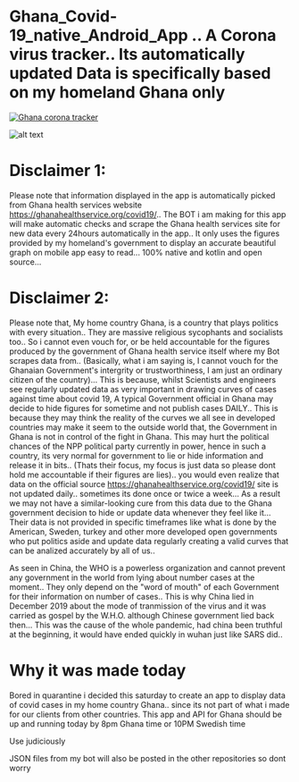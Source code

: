 # Ghana_Covid-19_native_Android_App .. A Corona virus tracker.. Its automatically updated Data is specifically based on my homeland Ghana only

<a href="https://dl.orangedox.com/GhanaCovidCasesNativeApp" rel="nofollow">
<img alt="Ghana corona tracker" src="https://i.ibb.co/8YDvwLw/trydemo.png">
</a>


![alt text](https://raw.githubusercontent.com/Samuelincoom/Ghana_Covid-19_native_Android_App/master/app-screenshots-fb-ad-2-min.png)



# Disclaimer 1: 
Please note that information displayed in the app is automatically picked from Ghana health services website https://ghanahealthservice.org/covid19/.. The BOT i am making for this app will make automatic checks and scrape the Ghana health services site for new data every 24hours automatically in the app.. It only uses the figures provided by my homeland's government to display an accurate beautiful graph on mobile app easy to read... 100% native and kotlin and open source...

# Disclaimer 2:
Please note that, My home country Ghana, is a country that plays politics with every situation.. They are massive religious sycophants and socialists too..  So i cannot even vouch for, or be held accountable for the figures produced by the government of Ghana health service itself where my Bot scrapes data from.. (Basically, what i am saying is, I cannot vouch for the Ghanaian Government's intergrity or trustworthiness, I am just an ordinary citizen of the country)... This is because, whilst Scientists and engineers see regularly updated data as very important in drawing curves of cases against time about covid 19, A typical Government official in Ghana may decide to hide figures for sometime and not publish cases DAILY.. This is because they may think the reality of the curves we all see in developed countries may make it seem to the outside world that, the Government in Ghana is not in control of the fight in Ghana. This may hurt the political chances of the NPP political party currently in power, hence in such a country, its very normal for government to lie or hide information and release it in bits.. (Thats their focus, my focus is just data so please dont hold me accountable if their figures are lies)..  you would even realize that data on the official source https://ghanahealthservice.org/covid19/ site is not updated daily.. sometimes its done once or twice a week... As a result we may not have a similar-looking cure from this data due to the Ghana government decision to hide or update data whenever they feel like it... Their data is not provided in specific timeframes like what is done by the American, Sweden, turkey and other more developed open governments who put politics aside and update data regularly creating a valid curves that can be analized accurately by all of us..        

As seen in China, the WHO is a powerless organization and cannot prevent any government in the world from lying about number cases at the moment.. They only depend on the "word of mouth" of each Government for their information on number of cases.. This is why China lied in December 2019 about the mode of tranmission of the virus and it was carried as gospel by the W.H.O. although Chinese government lied back then... This was the cause of the whole pandemic, had china been truthful at the beginning, it would have ended quickly in wuhan just like SARS did..           


# Why it was made today
Bored in quarantine i decided this saturday to create an app to display data of covid cases in my home country Ghana.. since its not part of what i made for our clients from other countries. This app and API for Ghana should be up and running today by 8pm Ghana time or 10PM Swedish time



Use judiciously

JSON files from my bot will also be posted in the other repositories so dont worry
